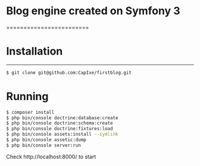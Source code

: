 # Blog engine created on Symfony 3
========================

# Installation
--------------
```bash
$ git clone git@github.com:CapIxe/firstblog.git
```

# Running

```bash
$ composer install
$ php bin/console doctrine:database:create
$ php bin/console doctrine:schema:create
$ php bin/console doctrine:fixtures:load
$ php bin/console assets:install --symlink
$ php bin/console assetic:dump
$ php bin/console server:run
```

Check http://localhost:8000/ to start



